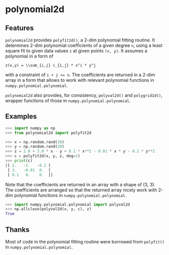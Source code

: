 polynomial2d
============

## Features

`polynomial2d` provides `polyfit2d()`, a 2-dim polynomial fitting routine.  It
determines 2-dim polynomial coefficients of a given degree `n`, using a least
square fit to given data values `z` at given points `(x, y)`.  It assumes a
polynomial in a form of

    z(x,y) = \\sum_{i,j} c_{i,j} * x^i * y^j

with a constraint of `i + j <= n`.  The coefficients are returned in a 2-dim
array in a form that allows to work with relevant polynomial functions in
`numpy.polynomial.polynomial`.

`polynomial2d` also provides, for consistency, `polyval2d()` and
`polygrid1d()`, wrapper functions of those in `numpy.polynomial.polynomial`.


## Examples

```python
>>> import numpy as np
>>> from polynomial2d import polyfit2d

>>> x = np.random.rand(20)
>>> y = np.random.rand(20)
>>> z = 2.0 + 3.0 * x - y + 0.1 * x**2 - 0.01 * x * y - 0.2 * y**2
>>> c = polyfit2d(x, y, z, deg=2)
>>> print(c)
[[ 2.   -1.   -0.2 ]
 [ 3.   -0.01  0.  ]
 [ 0.1   0.    0.  ]]
```

Note that the coefficients are returned in an array with a shape of (3, 3).
The coefficients are arranged so that the returned array nicely work with 2-dim
polynomial functions in `numpy.polynomial.polynomial`.

```python
>>> import numpy.polynomial.polynomial import polyval2d
>>> np.allclose(polyval2d(x, y, c), z)
True
```


## Thanks

Most of code in the polynomial fitting routine were borrowed from
`polyfit()` in `numpy.polynomial.polynomial`.


